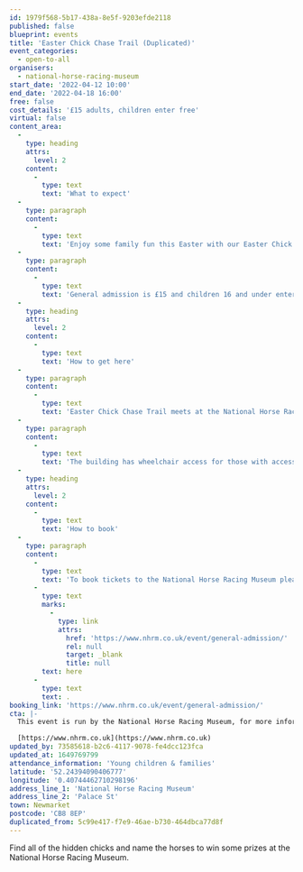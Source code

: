 ```yaml
---
id: 1979f568-5b17-438a-8e5f-9203efde2118
published: false
blueprint: events
title: 'Easter Chick Chase Trail (Duplicated)'
event_categories:
  - open-to-all
organisers:
  - national-horse-racing-museum
start_date: '2022-04-12 10:00'
end_date: '2022-04-18 16:00'
free: false
cost_details: '£15 adults, children enter free'
virtual: false
content_area:
  -
    type: heading
    attrs:
      level: 2
    content:
      -
        type: text
        text: 'What to expect'
  -
    type: paragraph
    content:
      -
        type: text
        text: 'Enjoy some family fun this Easter with our Easter Chick Chase Trail! Explore the museum galleries, find the 10 hidden chicks and spell the name of a racehorse to win a prize! Included in the cost of general admission, runs Tuesday 12th - Monday 18th April'
  -
    type: paragraph
    content:
      -
        type: text
        text: 'General admission is £15 and children 16 and under enter free.'
  -
    type: heading
    attrs:
      level: 2
    content:
      -
        type: text
        text: 'How to get here'
  -
    type: paragraph
    content:
      -
        type: text
        text: 'Easter Chick Chase Trail meets at the National Horse Racing Museum, Palace Street, Newmarket, CB8 8EP.'
  -
    type: paragraph
    content:
      -
        type: text
        text: 'The building has wheelchair access for those with accessibility needs.'
  -
    type: heading
    attrs:
      level: 2
    content:
      -
        type: text
        text: 'How to book'
  -
    type: paragraph
    content:
      -
        type: text
        text: 'To book tickets to the National Horse Racing Museum please visit this link '
      -
        type: text
        marks:
          -
            type: link
            attrs:
              href: 'https://www.nhrm.co.uk/event/general-admission/'
              rel: null
              target: _blank
              title: null
        text: here
      -
        type: text
        text: .
booking_link: 'https://www.nhrm.co.uk/event/general-admission/'
cta: |-
  This event is run by the National Horse Racing Museum, for more information please get in touch via:

  [https://www.nhrm.co.uk](https://www.nhrm.co.uk)
updated_by: 73585618-b2c6-4117-9078-fe4dcc123fca
updated_at: 1649769799
attendance_information: 'Young children & families'
latitude: '52.24394090406777'
longitude: '0.40744462710298196'
address_line_1: 'National Horse Racing Museum'
address_line_2: 'Palace St'
town: Newmarket
postcode: 'CB8 8EP'
duplicated_from: 5c99e417-f7e9-46ae-b730-464dbca77d8f
---
```

Find all of the hidden chicks and name the horses to win some prizes at the National Horse Racing Museum.